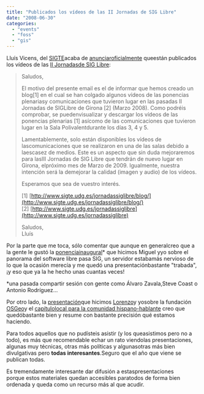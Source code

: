 ```yaml
---
title: "Publicados los vídeos de las II Jornadas de SIG Libre"
date: "2008-06-30"
categories: 
  - "events"
  - "foss"
  - "gis"
---
```


Lluís Vicens, del [SIGTE](http://www.sigte.udg.es)acaba de [anunciaroficialmente](http://lists.osgeo.org/pipermail/spanish/2008-June/000849.html) queestán publicados los vídeos de las [II Jornadasde SIG Libre](http://www.sigte.udg.es/jornadassiglibre):

> Saludos,
> 
> El motivo del presente email es el de informar que hemos creado un blog\[1\] en el cual se han colgado algunos vídeos de las ponencias plenariasy comunicaciones que tuvieron lugar en las pasadas II Jornadas de SIGLibre de Girona \[2\] (Marzo 2008). Como podréis comprobar, se puedenvisualizar y descargar los vídeos de las ponencias plenarias \[1\] asícomo de las comunicaciones que tuvieron lugar en la Sala Polivalentdurante los días 3, 4 y 5.
> 
> Lamentablemente, solo están disponibles los vídeos de lascomunicaciones que se realizaron en una de las salas debido a laescasez de medios. Este es un aspecto que sin duda mejoraremos para lasIII Jornadas de SIG Libre que tendrán de nuevo lugar en Girona, elpróximo mes de Marzo de 2009. Igualmente, nuestra intención será la demejorar la calidad (imagen y audio) de los vídeos.
> 
> Esperamos que sea de vuestro interés.
> 
> \[1\] [http://www.sigte.udg.es/jornadassiglibre/blog/](http://www.sigte.udg.es/jornadassiglibre/blog/)  
> \[2\] [http://www.sigte.udg.es/jornadassiglibre](http://www.sigte.udg.es/jornadassiglibre)
> 
> Saludos,  
> Lluís

Por la parte que me toca, sólo comentar que aunque en generalcreo que a la gente le gustó la [ponenciainaugural](http://www.sigte.udg.es/jornadassiglibre/blog/?p=90)\* que hicimos Miguel yyo sobre el panorama del software libre pasa SIG, un servidor estabamás nervioso de lo que la ocasión merecía y me quedó una presentaciónbastante "trabada", ¡y eso que ya la he hecho unas cuantas veces!

\*una pasada compartir sesión con gente como Álvaro Zavala,Steve Coast o Antonio Rodríguez...

Por otro lado, la [presentación](http://www.sigte.udg.es/jornadassiglibre/blog/?p=34)que hicimos [Lorenzo](http://www.ominiverdi.com)y yosobre la fundación [OSGeo](http://www.osgeo.org)y el [capítulolocal para la comunidad hispano-hablante](http://wiki.osgeo.org/wiki/Espa%C3%B1ol) creo que quedóbastante bien y resume con bastante precisión qué estamos haciendo.

Para todos aquellos que no pudísteis asistir (y los queasistimos pero no a todo), es más que recomendable echar un rato viendolas presentaciones, algunas muy técnicas, otras más políticas y algunasotras más bien divulgativas pero **todas interesantes**.Seguro que el año que viene se publican todas.

Es tremendamente interesante dar difusión a estaspresentaciones porque estos materiales quedan accesibles paratodos de forma bien ordenada y queda como un recurso más al que acudir.

